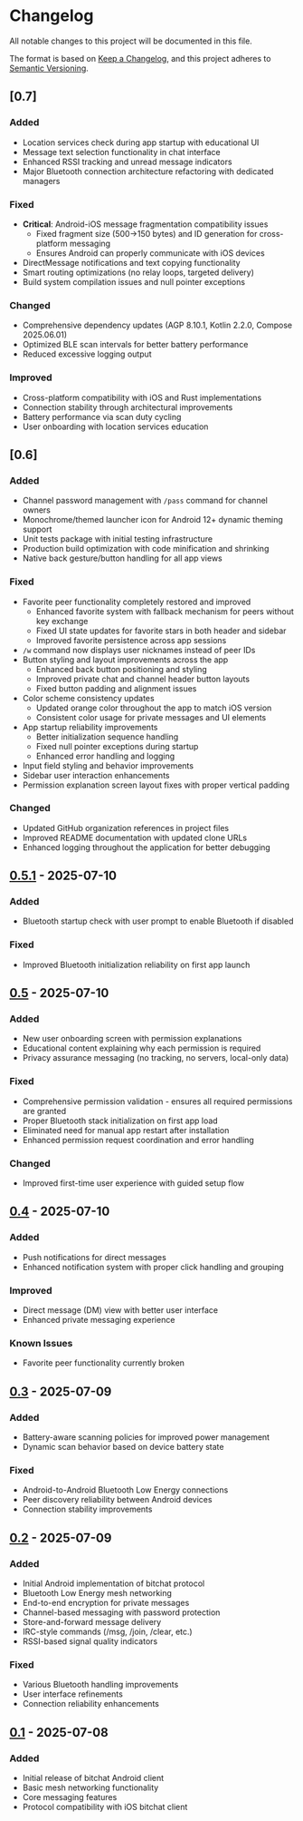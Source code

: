 # Changelog

All notable changes to this project will be documented in this file.

The format is based on [Keep a Changelog](https://keepachangelog.com/en/1.0.0/),
and this project adheres to [Semantic Versioning](https://semver.org/spec/v2.0.0.html).

## [0.7]

### Added
- Location services check during app startup with educational UI
- Message text selection functionality in chat interface
- Enhanced RSSI tracking and unread message indicators
- Major Bluetooth connection architecture refactoring with dedicated managers

### Fixed
- **Critical**: Android-iOS message fragmentation compatibility issues
  - Fixed fragment size (500→150 bytes) and ID generation for cross-platform messaging
  - Ensures Android can properly communicate with iOS devices
- DirectMessage notifications and text copying functionality
- Smart routing optimizations (no relay loops, targeted delivery)
- Build system compilation issues and null pointer exceptions

### Changed
- Comprehensive dependency updates (AGP 8.10.1, Kotlin 2.2.0, Compose 2025.06.01)
- Optimized BLE scan intervals for better battery performance
- Reduced excessive logging output

### Improved
- Cross-platform compatibility with iOS and Rust implementations
- Connection stability through architectural improvements
- Battery performance via scan duty cycling
- User onboarding with location services education

## [0.6]

### Added
- Channel password management with `/pass` command for channel owners
- Monochrome/themed launcher icon for Android 12+ dynamic theming support
- Unit tests package with initial testing infrastructure
- Production build optimization with code minification and shrinking
- Native back gesture/button handling for all app views

### Fixed
- Favorite peer functionality completely restored and improved
  - Enhanced favorite system with fallback mechanism for peers without key exchange
  - Fixed UI state updates for favorite stars in both header and sidebar
  - Improved favorite persistence across app sessions
- `/w` command now displays user nicknames instead of peer IDs
- Button styling and layout improvements across the app
  - Enhanced back button positioning and styling
  - Improved private chat and channel header button layouts
  - Fixed button padding and alignment issues
- Color scheme consistency updates
  - Updated orange color throughout the app to match iOS version
  - Consistent color usage for private messages and UI elements
- App startup reliability improvements
  - Better initialization sequence handling
  - Fixed null pointer exceptions during startup
  - Enhanced error handling and logging
- Input field styling and behavior improvements
- Sidebar user interaction enhancements
- Permission explanation screen layout fixes with proper vertical padding

### Changed
- Updated GitHub organization references in project files
- Improved README documentation with updated clone URLs
- Enhanced logging throughout the application for better debugging

## [0.5.1] - 2025-07-10

### Added
- Bluetooth startup check with user prompt to enable Bluetooth if disabled

### Fixed
- Improved Bluetooth initialization reliability on first app launch

## [0.5] - 2025-07-10

### Added
- New user onboarding screen with permission explanations
- Educational content explaining why each permission is required
- Privacy assurance messaging (no tracking, no servers, local-only data)

### Fixed
- Comprehensive permission validation - ensures all required permissions are granted
- Proper Bluetooth stack initialization on first app load
- Eliminated need for manual app restart after installation
- Enhanced permission request coordination and error handling

### Changed
- Improved first-time user experience with guided setup flow

## [0.4] - 2025-07-10

### Added
- Push notifications for direct messages
- Enhanced notification system with proper click handling and grouping

### Improved
- Direct message (DM) view with better user interface
- Enhanced private messaging experience

### Known Issues
- Favorite peer functionality currently broken

## [0.3] - 2025-07-09

### Added
- Battery-aware scanning policies for improved power management
- Dynamic scan behavior based on device battery state

### Fixed
- Android-to-Android Bluetooth Low Energy connections
- Peer discovery reliability between Android devices
- Connection stability improvements

## [0.2] - 2025-07-09

### Added
- Initial Android implementation of bitchat protocol
- Bluetooth Low Energy mesh networking
- End-to-end encryption for private messages
- Channel-based messaging with password protection
- Store-and-forward message delivery
- IRC-style commands (/msg, /join, /clear, etc.)
- RSSI-based signal quality indicators

### Fixed
- Various Bluetooth handling improvements
- User interface refinements
- Connection reliability enhancements

## [0.1] - 2025-07-08

### Added
- Initial release of bitchat Android client
- Basic mesh networking functionality
- Core messaging features
- Protocol compatibility with iOS bitchat client

[Unreleased]: https://github.com/permissionlesstech/bitchat-android/compare/0.5.1...HEAD
[0.5.1]: https://github.com/permissionlesstech/bitchat-android/compare/0.5...0.5.1
[0.5]: https://github.com/permissionlesstech/bitchat-android/compare/0.4...0.5
[0.4]: https://github.com/permissionlesstech/bitchat-android/compare/0.3...0.4
[0.3]: https://github.com/permissionlesstech/bitchat-android/compare/0.2...0.3
[0.2]: https://github.com/permissionlesstech/bitchat-android/compare/0.1...0.2
[0.1]: https://github.com/permissionlesstech/bitchat-android/releases/tag/0.1
